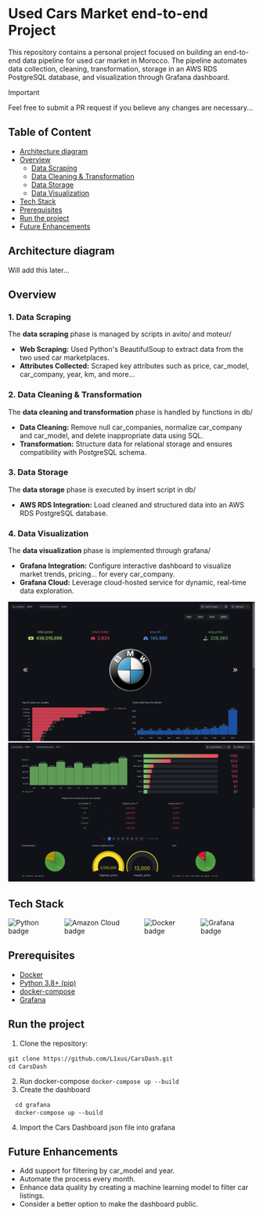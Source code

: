 # Used Cars Market end-to-end Project

This repository contains a personal project focused on building an end-to-end data pipeline for used car market in Morocco. The pipeline automates data collection, cleaning, transformation, storage in an AWS RDS PostgreSQL database, and visualization through Grafana dashboard.

> [!IMPORTANT]
> Feel free to submit a PR request if you believe any changes are necessary...

## Table of Content
* [Architecture diagram](#architecture-diagram)
* [Overview](#overview)
    * [Data Scraping](#data_scraping)
    * [Data Cleaning & Transformation](#data_cleaning_&_transformation)
    * [Data Storage](#data_storge)
    * [Data Visualization](#data_visualization)
* [Tech Stack](#teck-stack)
* [Prerequisites](#prerequisites)
* [Run the project](#run-the-project)
* [Future Enhancements](#future_enhancements)

## Architecture diagram
Will add this later...

## Overview

### 1. Data Scraping
The **data scraping** phase is managed by scripts in avito/ and moteur/
- **Web Scraping:** Used Python's BeautifulSoup to extract data from the two used car marketplaces.
- **Attributes Collected:** Scraped key attributes such as price, car_model, car_company, year, km, and more...

### 2. Data Cleaning & Transformation
The **data cleaning and transformation** phase is handled by functions in db/
 - **Data Cleaning:** Remove null car_companies, normalize car_company and car_model, and delete inappropriate data using SQL.
 - **Transformation:** Structure data for relational storage and ensures compatibility with PostgreSQL schema.

### 3. Data Storage
The **data storage** phase is executed by insert script in db/
 - **AWS RDS Integration:** Load cleaned and structured data into an AWS RDS PostgreSQL database.

### 4. Data Visualization
The **data visualization** phase is implemented through grafana/
 - **Grafana Integration:** Configure interactive dashboard to visualize market trends, pricing... for every car_company.
 - **Grafana Cloud:** Leverage cloud-hosted service for dynamic, real-time data exploration.

![dashboard_01](grafana/dashboard_01.png) 
![dashboard_02](grafana/dashboard_02.png)

## Tech Stack
<div style="display: flex; align-items: center; gap: 10px;">
    <img src="https://img.shields.io/badge/Python-FFD43B?style=for-the-badge&logo=python&logoColor=blue" alt="Python badge">
    <img src="https://img.shields.io/badge/aws-252F3E?style=for-the-badge&logo=Amazon%20Web%20Services" alt="Amazon Cloud badge">
    <img src="https://img.shields.io/badge/Docker-2CA5E0?style=for-the-badge&logo=docker&logoColor=white" alt="Docker badge">
    <img src="https://img.shields.io/badge/grafana-182F9E?style=for-the-badge&logo=Grafana" alt="Grafana badge">
</div>

## Prerequisites
 - [Docker](https://docs.docker.com/get-docker/)
 - [Python 3.8+ (pip)](https://www.python.org/)
 - [docker-compose](https://docs.docker.com/compose/install/)
 - [Grafana](https://grafana.com/docs/grafana/latest/setup-grafana/installation/)

## Run the project
1. Clone the repository:
  ```
  git clone https://github.com/L1xus/CarsDash.git
  cd CarsDash
  ```
2. Run docker-compose
  ```docker-compose up --build```
3. Create the dashboard
  ```  
    cd grafana
    docker-compose up --build
  ```
4. Import the Cars Dashboard json file into grafana

## Future Enhancements
 - Add support for filtering by car_model and year.
 - Automate the process every month.
 - Enhance data quality by creating a machine learning model to filter car listings.
 - Consider a better option to make the dashboard public.

